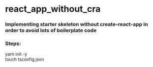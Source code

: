 # react_app_without_cra

### Implementing starter skeleton without create-react-app in order to avoid lots of boilerplate code

### Steps:

yarn init -y <br>
touch tsconfig.json <br>
